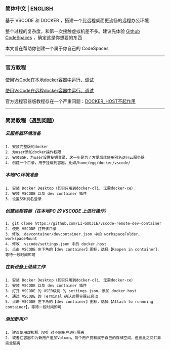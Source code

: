 ### 简体中文 | [ENGLISH](README.en-US.md)


基于 VSCODE 和 DOCKER ，搭建一个比远程桌面更流畅的远程办公环境


整个过程的复杂度，和第一次接触虚拟机差不多。建议先体验 [Github CodeSpaces](https://docs.github.com/zh/codespaces/developing-in-codespaces/using-github-codespaces-in-visual-studio-code) ，确定这是你想要的东西


本文旨在帮助你创建一个属于你自己的 CodeSpaces


----------
### 官方教程
[使用VsCode在本地docker容器中运行、调试](https://code.visualstudio.com/docs/remote/ssh)


[使用VsCode在远程docker容器中运行、调试](https://code.visualstudio.com/remote/advancedcontainers/develop-remote-host)


官方远程容器版教程存在一个严重问题：[DOCKER_HOST不起作用](https://github.com/microsoft/vscode-dev-containers/issues/1753)


----------
### 简易教程（[遇到问题](https://github.com/LI-GUOJIE/vscode-remote-dev-container/issues)）
##### 云服务器环境准备
```
1. 安装完整版的docker
2. 为user添加docker操作权限
3. 安装SSH，为user设置秘钥登录，这一步是为了方便后续使用别名访问云服务器
4. 创建一个目录，用于挂载到容器，比如/home/egg/docker/vscode/
```


##### 本地PC环境准备
```
1. 安装 Docker Desktop（其实只用到docker-cli, 无需docker-ce）
2. 安装 VSCODE 以及 dev container 插件
3. 设置SSH别名登录
```


##### 创建远程容器（在本地PC 的 VSCODE 上进行操作）
```
1. git clone https://github.com/LI-GUOJIE/vscode-remote-dev-container
2. 使用 VSCODE 打开该目录
3. 修改 .devcontainer/devcontainer.json 中的 workspaceFolder、workspaceMount
4. 修改 .vscode/settings.json 中的 docker.host
5. 点击 VSCODE 左下角的【dev container】图标，选择【Reopen in container】，等待一段时间即可
```


##### 在新设备上继续工作
```
1. 安装 Docker Desktop（其实只用到docker-cli, 无需docker-ce）
2. 安装 VSCODE 以及 dev container 插件
3. 打开 VSCODE 的 USER级别 的 settings.json，添加 docker.host
4. 通过 VSCODE 的 Terminal 确认远程容器已启动
5. 点击 VSCODE 左下角的【dev container】图标，选择【Attach to runnning container】，等待一段时间即可
```


##### 添加新用户
```
1. 建议使用虚拟机（VM）对不同用户进行隔离
2. 或者在容器中为新用户追加Volumn，每个用户拥有属于自己的存储空间，但彼此之间并非完全隔离
```


